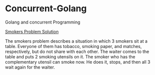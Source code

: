 # Concurrent-Golang
Golang and concurrent Programming

[Smokers Problem Solution]

The smokers problem describes a situation in which 3 smokers sit at a table. Everyone of them has tobacco, smoking paper, and matches, respectively, but do not share with each other. 
The waiter comes to the table and puts 2 smoking utensils on it. The smoker who has the complementary utensil can smoke now. He does it, stops, and then all 3 wait again for the waiter.

[Smokers Problem Solution]: https://github.com/lfcj/Concurrent-Golang/blob/master/smokersProblem.go
